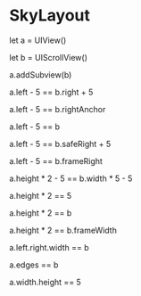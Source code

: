 # SkyLayout

let a = UIView()

let b = UIScrollView()

a.addSubview(b)

a.left - 5 == b.right + 5

a.left - 5 == b.rightAnchor

a.left - 5 == b

a.left - 5 == b.safeRight + 5

a.left - 5 == b.frameRight

a.height * 2 - 5 == b.width * 5 - 5

a.height * 2 == 5

a.height * 2 == b

a.height * 2 == b.frameWidth

a.left.right.width == b

a.edges == b

a.width.height == 5
